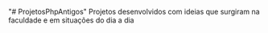 "# ProjetosPhpAntigos" 
Projetos desenvolvidos com ideias que surgiram na faculdade e em situações do dia a dia
